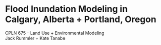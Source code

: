# Flood Inundation Modeling in Calgary, Alberta + Portland, Oregon  

CPLN 675 - Land Use + Environmental Modeling  
Jack Rummler + Kate Tanabe
